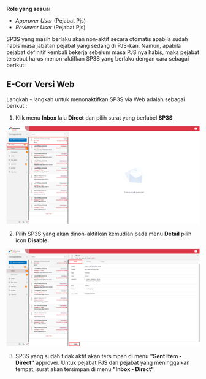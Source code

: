 **Role yang sesuai**

- *Approver User* (Pejabat Pjs)
- *Reviewer User* (Pejabat Pjs)

SP3S yang masih berlaku akan non-aktif secara otomatis apabila sudah habis masa jabatan pejabat yang sedang di PJS-kan.  Namun, apabila pejabat definitif kembali bekerja sebelum masa PJS nya habis, maka pejabat tersebut harus menon-aktifkan SP3S yang berlaku dengan cara sebagai berikut:

## **E-Corr Versi Web**

Langkah - langkah untuk menonaktifkan SP3S via Web adalah sebagai berikut :

1. Klik menu **Inbox** lalu **Direct** dan pilih surat yang berlabel **SP3S**

![gambar](SP3S/SP3S_Web/SP31.png)

2. Pilih SP3S yang akan dinon-aktifkan kemudian pada menu **Detail** pilih icon **Disable.**

![gambar](SP3S/SP3S_Web/SP32.png)

3. SP3S yang sudah tidak aktif akan tersimpan di menu **"Sent Item - Direct"** approver. Untuk pejabat PJS dan pejabat yang meninggalkan tempat, surat akan tersimpan di menu **"Inbox - Direct"**




